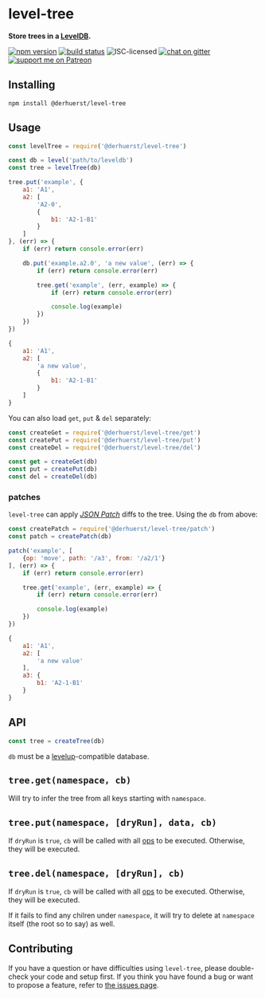 # level-tree

**Store trees in a [LevelDB](https://github.com/level/levelup).**

[![npm version](https://img.shields.io/npm/v/@derhuerst/level-tree.svg)](https://www.npmjs.com/package/@derhuerst/level-tree)
[![build status](https://img.shields.io/travis/derhuerst/level-tree.svg)](https://travis-ci.org/derhuerst/level-tree)
![ISC-licensed](https://img.shields.io/github/license/derhuerst/level-tree.svg)
[![chat on gitter](https://badges.gitter.im/derhuerst.svg)](https://gitter.im/derhuerst)
[![support me on Patreon](https://img.shields.io/badge/support%20me-on%20patreon-fa7664.svg)](https://patreon.com/derhuerst)


## Installing

```shell
npm install @derhuerst/level-tree
```


## Usage

```js
const levelTree = require('@derhuerst/level-tree')

const db = level('path/to/leveldb')
const tree = levelTree(db)

tree.put('example', {
	a1: 'A1',
	a2: [
		'A2-0',
		{
			b1: 'A2-1-B1'
		}
	]
}, (err) => {
	if (err) return console.error(err)

	db.put('example.a2.0', 'a new value', (err) => {
		if (err) return console.error(err)

		tree.get('example', (err, example) => {
			if (err) return console.error(err)

			console.log(example)
		})
	})
})
```

```js
{
	a1: 'A1',
	a2: [
		'a new value',
		{
			b1: 'A2-1-B1'
		}
	]
}
```

You can also load `get`, `put` & `del` separately:

```js
const createGet = require('@derhuerst/level-tree/get')
const createPut = require('@derhuerst/level-tree/put')
const createDel = require('@derhuerst/level-tree/del')

const get = createGet(db)
const put = createPut(db)
const del = createDel(db)
```

### patches

`level-tree` can apply [*JSON Patch*](http://jsonpatch.com/) diffs to the tree. Using the `db` from above:

```js
const createPatch = require('@derhuerst/level-tree/patch')
const patch = createPatch(db)

patch('example', [
	{op: 'move', path: '/a3', from: '/a2/1'}
], (err) => {
	if (err) return console.error(err)

	tree.get('example', (err, example) => {
		if (err) return console.error(err)

		console.log(example)
	})
})
```

```js
{
	a1: 'A1',
	a2: [
		'a new value'
	],
	a3: {
		b1: 'A2-1-B1'
	}
}
```


## API

```js
const tree = createTree(db)
```

`db` must be a [levelup](https://www.npmjs.com/package/levelup)-compatible database.

## `tree.get(namespace, cb)`

Will try to infer the tree from all keys starting with `namespace`.

## `tree.put(namespace, [dryRun], data, cb)`

If `dryRun` is `true`, `cb` will be called with all [ops](https://www.npmjs.com/package/levelup#batch) to be executed. Otherwise, they will be executed.

## `tree.del(namespace, [dryRun], cb)`

If `dryRun` is `true`, `cb` will be called with all [ops](https://www.npmjs.com/package/levelup#batch) to be executed. Otherwise, they will be executed.

If it fails to find any chilren under `namespace`, it will try to delete at `namespace` itself (the root so to say) as well.


## Contributing

If you have a question or have difficulties using `level-tree`, please double-check your code and setup first. If you think you have found a bug or want to propose a feature, refer to [the issues page](https://github.com/derhuerst/level-tree/issues).
